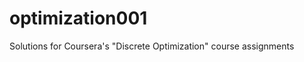 optimization001
===============

Solutions for Coursera's "Discrete Optimization" course assignments
